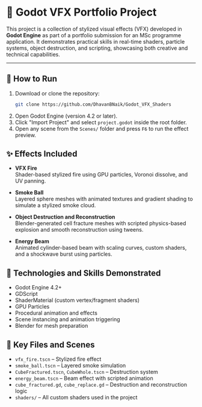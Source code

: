 # 🎨 Godot VFX Portfolio Project

This project is a collection of stylized visual effects (VFX) developed in **Godot Engine** as part of a portfolio submission for an MSc programme application. It demonstrates practical skills in real-time shaders, particle systems, object destruction, and scripting, showcasing both creative and technical capabilities.


---

## 🚀 How to Run

1. Download or clone the repository:
   ```bash
   git clone https://github.com/DhavanBNaik/Godot_VFX_Shaders

2. Open Godot Engine (version 4.2 or later).
3. Click "Import Project" and select `project.godot` inside the root folder.
4. Open any scene from the `Scenes/` folder and press `F6` to run the effect preview.

## ✨ Effects Included

- **VFX Fire**  
Shader-based stylized fire using GPU particles, Voronoi dissolve, and UV panning.

- **Smoke Ball**  
Layered sphere meshes with animated textures and gradient shading to simulate a stylized smoke cloud.

- **Object Destruction and Reconstruction**  
Blender-generated cell fracture meshes with scripted physics-based explosion and smooth reconstruction using tweens.

- **Energy Beam**  
Animated cylinder-based beam with scaling curves, custom shaders, and a shockwave burst using particles.

## 🧠 Technologies and Skills Demonstrated

- Godot Engine 4.2+
- GDScript
- ShaderMaterial (custom vertex/fragment shaders)
- GPU Particles
- Procedural animation and effects
- Scene instancing and animation triggering
- Blender for mesh preparation

## 📁 Key Files and Scenes

- `vfx_fire.tscn` – Stylized fire effect  
- `smoke_ball.tscn` – Layered smoke simulation  
- `CubeFractured.tscn`, `CubeWhole.tscn` – Destruction system  
- `energy_beam.tscn` – Beam effect with scripted animation  
- `cube_fractured.gd`, `cube_replace.gd` – Destruction and reconstruction logic  
- `shaders/` – All custom shaders used in the project

